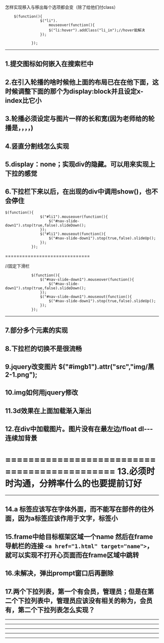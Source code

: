 怎样实现移入与移出每个选项都会变（除了给他们付class）
```
	$(function(){
				$("li").
					mouseover(function(){
					$("li:hover").addClass("li_in");//hover能解决
				});
					
			});
```
---------------------------------------------------
1.提交图标如何嵌入在搜索栏中
---------------------------------------------------
2.在引入轮播的啥时候他上面的布局已在在他下面，这时候调整下面的那个为display:block并且设定x-index比它小
---------------------------------------------------
3.轮播必须设定与图片一样的长和宽(因为老师给的轮播是，，，，)
---------------------------------------------------
4.竖直分割线怎么实现
---------------------------------------------------
5.display：none；实现div的隐藏。可以用来实现上下拉的感觉
---------------------------------------------------
6.下拉栏下来以后，在出现的div中调用show()，也不会停住
---------------------------------------------------
```
$(function(){
				$("#li1").mouseover(function(){
					$("#nav-slide-down1").stop(true,false).slideDown();
				});
				$("#li1").mouseout(function(){
					$("#nav-slide-down1").stop(true,false).slideUp();
				});
			});
```
==============================

//固定下滑栏
```
			$(function(){
				$("#nav-slide-down1").mouseover(function(){
					$("#nav-slide-down1").stop(true,false).slideDown();
				});
				$("#nav-slide-down1").mouseout(function(){
					$("#nav-slide-down1").stop(true,false).slideUp();
				});
			});
```
---------------------------------------------------
7.部分多个元素的实现
---------------------------------------------------
8.下拉栏的切换不是很流畅
---------------------------------------------------
9.jquery改变图片 $("#imgb1").attr("src","img/黑2-1.png");
---------------------------------------------------
10.img如何用jquery修改
---------------------------------------------------
11.3d效果在上面加载渐入渐出
---------------------------------------------------
12.在div中加载图片。图片没有在最左边/float dl---连续加背景
---------------------------------------------------

=============================================
13.必须时时沟通，分辨率什么的也要提前订好
=============================================

---------------------------------------------------
14.a 标签应该写在字体外面，而不能写在部件的往外面，因为a标签应该作用于文字，标签小
---------------------------------------------------
15.frame中给目标框架区域一个name 然后在frame导航栏的连接 `<a href="1.html" target="name">`，就可以实现不打开心页面而在frame区域中跳转
---------------------------------------------------
16.未解决，弹出prompt窗口后再删除
---------------------------------------------------
17.两个下拉列表，第一个有会员，管理员；但是在第二个下拉列表中，管理员应该没有相关的称为，会员有，第二个下拉列表怎么实现？
---------------------------------------------------

---------------------------------------------------
---------------------------------------------------
---------------------------------------------------
---------------------------------------------------
---------------------------------------------------


